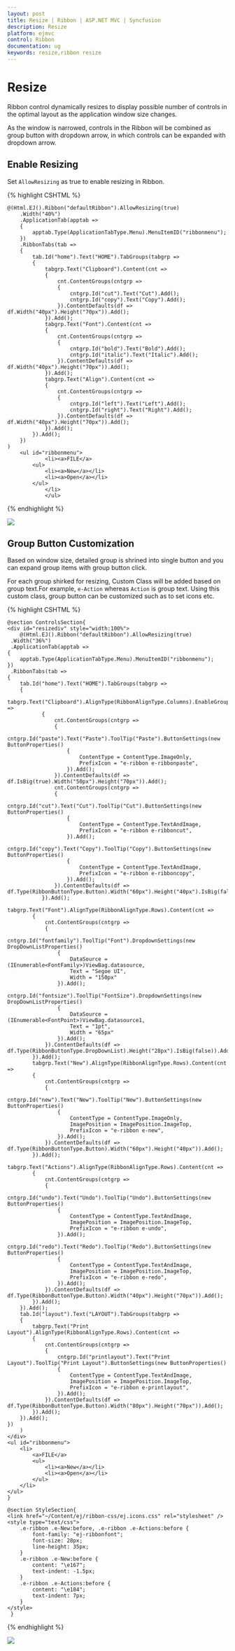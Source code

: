 ```yaml
---
layout: post
title: Resize | Ribbon | ASP.NET MVC | Syncfusion
description: Resize
platform: ejmvc
control: Ribbon
documentation: ug
keywords: resize,ribbon resize
---
```


# Resize 

Ribbon control dynamically resizes to display possible number of controls in the optimal layout as the application window size changes.

As the window is narrowed, controls in the Ribbon will be combined as group button with dropdown arrow, in which controls can be expanded with dropdown arrow.

## Enable Resizing 

Set `AllowResizing` as true to enable resizing in Ribbon.

{% highlight CSHTML %}

    @(Html.EJ().Ribbon("defaultRibbon").AllowResizing(true)
        .Width("40%")
        .ApplicationTab(apptab =>
        {
            apptab.Type(ApplicationTabType.Menu).MenuItemID("ribbonmenu");
        })
        .RibbonTabs(tab =>
        {
            tab.Id("home").Text("HOME").TabGroups(tabgrp =>
            {
                tabgrp.Text("Clipboard").Content(cnt =>
                {
                    cnt.ContentGroups(cntgrp =>
                    {
                        cntgrp.Id("cut").Text("Cut").Add();
                        cntgrp.Id("copy").Text("Copy").Add();
                    }).ContentDefaults(df => df.Width("40px").Height("70px")).Add();
                }).Add();
                tabgrp.Text("Font").Content(cnt =>
                {
                    cnt.ContentGroups(cntgrp =>
                    {
                        cntgrp.Id("bold").Text("Bold").Add();
                        cntgrp.Id("italic").Text("Italic").Add();
                    }).ContentDefaults(df => df.Width("40px").Height("70px")).Add();
                }).Add();
                tabgrp.Text("Align").Content(cnt =>
                {
                    cnt.ContentGroups(cntgrp =>
                    {
                        cntgrp.Id("left").Text("Left").Add();
                        cntgrp.Id("right").Text("Right").Add();
                    }).ContentDefaults(df => df.Width("40px").Height("70px")).Add();
                }).Add();
            }).Add();
        })
    )
        <ul id="ribbonmenu">
				<li><a>FILE</a>
            <ul>
                <li><a>New</a></li>
                <li><a>Open</a></li>
            </ul>
			    </li>
                </ul>

{% endhighlight %}

![](Resize_images/Resize_img1.png)

## Group Button Customization
 
Based on window size, detailed group is shrined into single button and you can expand group items with group button click.

For each group shirked for resizing, Custom Class will be added based on group text.For example, `e-Action` whereas `Action` is group text. Using this custom class, group button can be customized such as to set icons etc.

{% highlight CSHTML %}

    @section ControlsSection{
    <div id="resizediv" style="width:100%">
        @(Html.EJ().Ribbon("defaultRibbon").AllowResizing(true)
     .Width("36%")
     .ApplicationTab(apptab =>
    {
        apptab.Type(ApplicationTabType.Menu).MenuItemID("ribbonmenu");
    })
     .RibbonTabs(tab =>
    {
        tab.Id("home").Text("HOME").TabGroups(tabgrp =>
        {
            tabgrp.Text("Clipboard").AlignType(RibbonAlignType.Columns).EnableGroupExpander(true).Content(cnt =>
               {
                   cnt.ContentGroups(cntgrp =>
                   {
                       cntgrp.Id("paste").Text("Paste").ToolTip("Paste").ButtonSettings(new ButtonProperties()
                       {
                           ContentType = ContentType.ImageOnly,
                           PrefixIcon = "e-ribbon e-ribbonpaste",
                       }).Add();
                   }).ContentDefaults(df => df.IsBig(true).Width("50px").Height("70px")).Add();
                   cnt.ContentGroups(cntgrp =>
                   {
                       cntgrp.Id("cut").Text("Cut").ToolTip("Cut").ButtonSettings(new ButtonProperties()
                       {
                           ContentType = ContentType.TextAndImage,
                           PrefixIcon = "e-ribbon e-ribboncut",
                       }).Add();
                       cntgrp.Id("copy").Text("Copy").ToolTip("Copy").ButtonSettings(new ButtonProperties()
                       {
                           ContentType = ContentType.TextAndImage,
                           PrefixIcon = "e-ribbon e-ribboncopy",
                       }).Add();
                   }).ContentDefaults(df => df.Type(RibbonButtonType.Button).Width("60px").Height("40px").IsBig(false)).Add();
               }).Add();
            tabgrp.Text("Font").AlignType(RibbonAlignType.Rows).Content(cnt =>
            {
                cnt.ContentGroups(cntgrp =>
                {
                    cntgrp.Id("fontfamily").ToolTip("Font").DropdownSettings(new DropDownListProperties()
                    {
                        DataSource = (IEnumerable<FontFamily>)ViewBag.datasource,
                        Text = "Segoe UI",
                        Width = "150px"
                    }).Add();
                    cntgrp.Id("fontsize").ToolTip("FontSize").DropdownSettings(new DropDownListProperties()
                    {
                        DataSource = (IEnumerable<FontPoint>)ViewBag.datasource1,
                        Text = "1pt",
                        Width = "65px"
                    }).Add();
                }).ContentDefaults(df => df.Type(RibbonButtonType.DropDownList).Height("28px").IsBig(false)).Add();
            }).Add();
            tabgrp.Text("New").AlignType(RibbonAlignType.Rows).Content(cnt =>
            {
                cnt.ContentGroups(cntgrp =>
                {
                    cntgrp.Id("new").Text("New").ToolTip("New").ButtonSettings(new ButtonProperties()
                    {
                        ContentType = ContentType.ImageOnly,
                        ImagePosition = ImagePosition.ImageTop,
                        PrefixIcon = "e-ribbon e-new",
                    }).Add();
                }).ContentDefaults(df => df.Type(RibbonButtonType.Button).Width("60px").Height("40px")).Add();
            }).Add();
            tabgrp.Text("Actions").AlignType(RibbonAlignType.Rows).Content(cnt =>
            {
                cnt.ContentGroups(cntgrp =>
                {
                    cntgrp.Id("undo").Text("Undo").ToolTip("Undo").ButtonSettings(new ButtonProperties()
                    {
                        ContentType = ContentType.TextAndImage,
                        ImagePosition = ImagePosition.ImageTop,
                        PrefixIcon = "e-ribbon e-undo",
                    }).Add();
                    cntgrp.Id("redo").Text("Redo").ToolTip("Redo").ButtonSettings(new ButtonProperties()
                    {
                        ContentType = ContentType.TextAndImage,
                        ImagePosition = ImagePosition.ImageTop,
                        PrefixIcon = "e-ribbon e-redo",
                    }).Add();
                }).ContentDefaults(df => df.Type(RibbonButtonType.Button).Width("40px").Height("70px")).Add();
            }).Add();
        }).Add();
        tab.Id("layout").Text("LAYOUT").TabGroups(tabgrp =>
        {
            tabgrp.Text("Print Layout").AlignType(RibbonAlignType.Rows).Content(cnt =>
            {
                cnt.ContentGroups(cntgrp =>
                {
                    cntgrp.Id("printlayout").Text("Print Layout").ToolTip("Print Layout").ButtonSettings(new ButtonProperties()
                    {
                        ContentType = ContentType.TextAndImage,
                        ImagePosition = ImagePosition.ImageTop,
                        PrefixIcon = "e-ribbon e-printlayout",
                    }).Add();
                }).ContentDefaults(df => df.Type(RibbonButtonType.Button).Width("80px").Height("70px")).Add();
            }).Add();
        }).Add();
    })
        )
    </div>
    <ul id="ribbonmenu">
        <li>
            <a>FILE</a>
            <ul>
                <li><a>New</a></li>
                <li><a>Open</a></li>
            </ul>
        </li>
    </ul>
    }

    @section StyleSection{
    <link href="~/Content/ej/ribbon-css/ej.icons.css" rel="stylesheet" />
    <style type="text/css">
        .e-ribbon .e-New:before, .e-ribbon .e-Actions:before {
            font-family: "ej-ribbonfont";
            font-size: 28px;
            line-height: 35px;
        }
        .e-ribbon .e-New:before {
            content: "\e167";
            text-indent: -1.5px;
        }
        .e-ribbon .e-Actions:before {
            content: "\e184";
            text-indent: 7px;
        }
    </style>
     }
     
{% endhighlight %}

![](Resize_images/Resize_img2.png)
